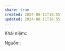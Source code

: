 ```yaml
---  
share: true  
created: 2024-08-11T16:55  
updated: 2024-08-11T16:55  
---  
```

Khái niệm::   
  
Nguồn:: 